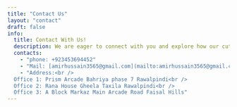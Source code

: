 ```yaml
---
title: "Contact Us"
layout: "contact"
draft: false
info:
  title: Contact With Us!
  description: We are eager to connect with you and explore how our cutting-edge technology solutions can empower your business. Whether you have questions, need more information, or are ready to embark on a transformative journey with us, our team is here to assist you.
  contacts:
    - "phone: +923453694452"
    - "Mail: [amirhussain3565@gmail.com](mailto:amirhussain3565@gmail.com)"
    - "Address:<br />
  Office 1: Prism Arcade Bahriya phase 7 Rawalpindi<br />
  Office 2: Rana House Gheela Taxila Rawalpindi<br />
  Office 3: A Block Markaz Main Arcade Road Faisal Hills"
---
```


